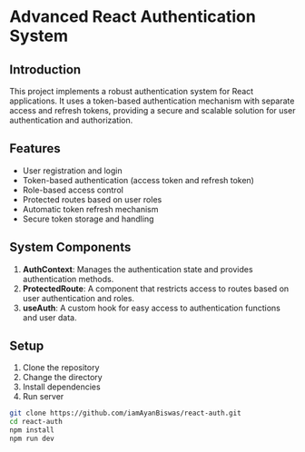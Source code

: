 # Advanced React Authentication System

## Introduction

This project implements a robust authentication system for React applications. It uses a token-based authentication mechanism with separate access and refresh tokens, providing a secure and scalable solution for user authentication and authorization.

## Features

- User registration and login
- Token-based authentication (access token and refresh token)
- Role-based access control
- Protected routes based on user roles
- Automatic token refresh mechanism
- Secure token storage and handling

## System Components

1. **AuthContext**: Manages the authentication state and provides authentication methods.
2. **ProtectedRoute**: A component that restricts access to routes based on user authentication and roles.
3. **useAuth**: A custom hook for easy access to authentication functions and user data.

## Setup

1. Clone the repository
2. Change the directory
3. Install dependencies
4. Run server



```bash
git clone https://github.com/iamAyanBiswas/react-auth.git
cd react-auth
npm install
npm run dev
```


